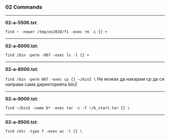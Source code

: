 ### 02 Commands

---
**02-a-5506.txt**:

`find ~ -newer /tmp/os2018/f1 -exec rm -i {} +`

---
**02-a-6000.txt**:

`find /bin -perm -007 -exec ls -l {} +`


---
**02-a-8000.txt**:

`find /bin -perm 007 -exec cp {} ~/bin2 \`
Не можах да накарам cp да си направи сама директорията bin2


---
**02-a-9000.txt**:

`find ~/bin2 -name b* -exec tar -c -f ~/b_start.tar {} \`


---
**02-a-9500.txt**:

`find /etc -type f -exec wc -l {} \`
